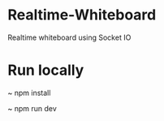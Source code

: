 # Realtime-Whiteboard
Realtime whiteboard using Socket IO

# Run locally
~ npm install

~ npm run dev

